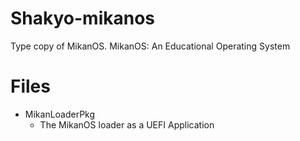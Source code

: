 # Shakyo-mikanos
Type copy of MikanOS.
MikanOS: An Educational Operating System

# Files

- MikanLoaderPkg
    - The MikanOS loader as a UEFI Application
